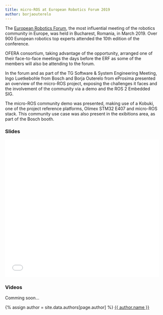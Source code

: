 ```yaml
---
title: micro-ROS at European Robotics Forum 2019
author: borjaouterelo
---
```


The [European Robotics Forum](https://www.eu-robotics.net/robotics_forum/), the most influential meeting of the robotics community in Europe, was held in Bucharest, Romania, in March 2019. Over 900 European robotics top experts attended the 10th edition of the conference.

OFERA consortium, taking advantage of the opportunity, arranged one of their face-to-face meetings the days before the ERF as some of the members will also be attending to the forum.

In the forum and as part of the TG Software & System Engineering Meeting, Ingo Luetkebohle from Bosch and Borja Outerelo from eProsima presented an overview of the micro-ROS project, exposing the challenges it faces and the involvement of the community via a demo and the ROS 2 Embedded SIG.

The micro-ROS community demo was presented, making use of a Kobuki, one of the project reference platforms, Olimex STM32 E407 and micro-ROS stack. This community use case was also present in the exibitions area, as part of the Bosch booth.

### Slides 

<embed src="/download/OFERA-Presentation_ERF2019.pdf" type="application/pdf" width="100%" height="450px"/>

### Videos

Comming soon...

{% assign author = site.data.authors[page.author] %}
<a rel="author"
  href="https://twitter.com/{{ author.twitter }}"
  title="{{ author.name }}">
    {{ author.name }}
</a>
